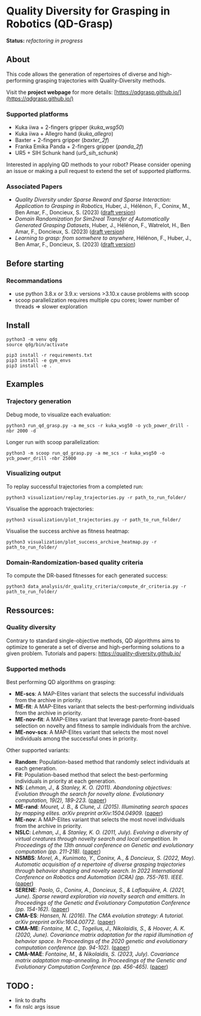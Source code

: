 # Quality Diversity for Grasping in Robotics (QD-Grasp)

**Status:** *refactoring in progress*

## About
This code allows the generation of repertoires of diverse and high-performing grasping trajectories with Quality-Diversity methods.

Visit the **project webpage** for more details: [https://qdgrasp.github.io/](https://qdgrasp.github.io/)
### Supported platforms

* Kuka iiwa + 2-fingers gripper (*kuka_wsg50*)
* Kuka iiwa + Allegro hand (*kuka_allegro*) 
* Baxter + 2-fingers gripper (*baxter_2f*)
* Franka Emika Panda + 2-fingers gripper (*panda_2f*)
* UR5 + SIH Schunk hand (*ur5_sih_schunk*)

Interested in applying QD methods to your robot? Please consider opening an issue or making a pull request to extend the set of supported platforms.

### Associated Papers

* *Quality Diversity under Sparse Reward and Sparse Interaction: Application to Grasping in Robotics*, Huber, J., Hélénon, F., Coninx, M., Ben Amar, F., Doncieux, S. (2023) ([draft version](https://arxiv.org/abs/2308.05483))
* *Domain Randomization for Sim2real Transfer of Automatically Generated Grasping Datasets*, Huber, J., Hélénon, F., Watrelot, H., Ben Amar, F., Doncieux, S. (2023) ([draft version](https://arxiv.org/abs/2310.04517))
* *Learning to grasp: from somwhere to anywhere*, Hélénon, F., Huber, J., Ben Amar, F., Doncieux, S. (2023) ([draft version](https://arxiv.org/abs/2310.04349))


## Before starting

### Recommandations

* use python 3.8.x or 3.9.x: versions >3.10.x cause problems with scoop
* scoop parallelization requires multiple cpu cores; lower number of threads => slower exploration

## Install

```
python3 -m venv qdg
source qdg/bin/activate
```
```
pip3 install -r requirements.txt
pip3 install -e gym_envs
pip3 install -e .
```

## Examples

### Trajectory generation

Debug mode, to visualize each evaluation: 
```
python3 run_qd_grasp.py -a me_scs -r kuka_wsg50 -o ycb_power_drill -nbr 2000 -d
```

Longer run with scoop parallelization:
```
python3 -m scoop run_qd_grasp.py -a me_scs -r kuka_wsg50 -o ycb_power_drill -nbr 25000
```


### Visualizing output

To replay successful trajectories from a completed run:
```
python3 visualization/replay_trajectories.py -r path_to_run_folder/
```
Visualise the approach trajectories:
```
python3 visualization/plot_trajectories.py -r path_to_run_folder/
```
Visualise the success archive as fitness heatmap:
```
python3 visualization/plot_success_archive_heatmap.py -r path_to_run_folder/
```

### Domain-Randomization-based quality criteria 
To compute the DR-based fitnesses for each generated success:
```
python3 data_analysis/dr_quality_criteria/compute_dr_criteria.py -r path_to_run_folder/
```


## Ressources: 

### Quality diversity
Contrary to standard single-objective methods, QD algorithms aims to optimize to generate a set of diverse and high-performing solutions to a given problem. Tutorials and papers:
https://quality-diversity.github.io/

### Supported methods
Best performing QD algorithms on grasping:
- **ME-scs**: A MAP-Elites variant that selects the successful individuals from the archive in priority.
- **ME-fit**: A MAP-Elites variant that selects the best-performing individuals from the archive in priority. 
- **ME-nov-fit**: A MAP-Elites variant that leverage pareto-front-based selection on novelty and fitness to sample individuals from the archive.
- **ME-nov-scs**: A MAP-Elites variant that selects the most novel individuals among the successful ones in priority.

Other supported variants:

- **Random**: Population-based method that randomly select individuals at each generation.
- **Fit**: Population-based method that select the best-performing individuals in priority at each generation.
- **NS**: *Lehman, J., & Stanley, K. O. (2011). Abandoning objectives: Evolution through the search for novelty alone. Evolutionary computation, 19(2), 189-223.* ([paper](https://stars.library.ucf.edu/cgi/viewcontent.cgi?article=2529&context=facultybib2010))
- **ME-rand**: *Mouret, J. B., & Clune, J. (2015). Illuminating search spaces by mapping elites. arXiv preprint arXiv:1504.04909.* ([paper](https://arxiv.org/pdf/1504.04909.pdf))
- **ME-nov**: A MAP-Elites variant that selects the most novel individuals from the archive in priority. 
- **NSLC**: *Lehman, J., & Stanley, K. O. (2011, July). Evolving a diversity of virtual creatures through novelty search and local competition. In Proceedings of the 13th annual conference on Genetic and evolutionary computation (pp. 211-218).* ([paper](https://dl.acm.org/doi/pdf/10.1145/2001576.2001606))
- **NSMBS**: *Morel, A., Kunimoto, Y., Coninx, A., & Doncieux, S. (2022, May). Automatic acquisition of a repertoire of diverse grasping trajectories through behavior shaping and novelty search. In 2022 International Conference on Robotics and Automation (ICRA) (pp. 755-761). IEEE.* ([paper](https://ieeexplore.ieee.org/iel7/9811522/9811357/09811837.pdf?casa_token=JuAiNwQBeTAAAAAA:t7w_wa5whW-gbNcN3rYHNZ6Lvy7J7F_98EhH1uZxPaJRjZ0eLy37wOQBn_YJYRUQdf7uwtx49aI))
- **SERENE**: *Paolo, G., Coninx, A., Doncieux, S., & Laflaquière, A. (2021, June). Sparse reward exploration via novelty search and emitters. In Proceedings of the Genetic and Evolutionary Computation Conference (pp. 154-162).* ([paper](https://dl.acm.org/doi/pdf/10.1145/3449639.3459314))
- **CMA-ES**: *Hansen, N. (2016). The CMA evolution strategy: A tutorial. arXiv preprint arXiv:1604.00772.* ([paper](https://arxiv.org/pdf/1604.00772.pdf))
- **CMA-ME**: *Fontaine, M. C., Togelius, J., Nikolaidis, S., & Hoover, A. K. (2020, June). Covariance matrix adaptation for the rapid illumination of behavior space. In Proceedings of the 2020 genetic and evolutionary computation conference (pp. 94-102).* ([paper](https://dl.acm.org/doi/pdf/10.1145/3377930.3390232))
- **CMA-MAE**: *Fontaine, M., & Nikolaidis, S. (2023, July). Covariance matrix adaptation map-annealing. In Proceedings of the Genetic and Evolutionary Computation Conference (pp. 456-465).* ([paper](https://dl.acm.org/doi/pdf/10.1145/3583131.3590389))



## TODO :
* link to drafts
* fix nslc args issue




